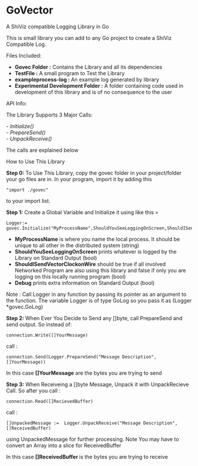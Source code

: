 GoVector
========

A ShiViz compatible Logging Library in Go

This is small library you can add to any Go project to create a ShiViz Compatible Log. 

Files Included:

- <b>Govec Folder :</b> Contains the Library and all its dependencies <br>
- <b>TestFile :</b> A small program to Test the Library <br>
- <b>exampleprocess-log : </b>An example log generated by library
- <b>Experimental Development Folder :</b> A folder containing code used in development of this library and is of no consequence to the user <br>

API Info: 

The Library Supports 3 Major Calls:

<i>
- Initialize()<br>
- PrepareSend()<br>
- UnpackReceive()<br>
</i>

The calls are explained below

How to Use This Library

<b>Step 0:</b>
To Use This Library, copy the govec folder in your project/folder your go files are in. In your program, import it by adding this 

	"import ./govec"

to your import list.
	
<b>Step 1:</b>
Create a Global Variable and Initialize it using like this = 

	Logger:= govec.Initialize("MyProcessName",ShouldYouSeeLoggingOnScreen,ShouldISendVectorClockonWire,Debug)
	
- <b>MyProcessName</b> is where you name the local process. It should be unique to all other in the distributed system 	(string) <br>
- <b>ShouldYouSeeLoggingOnScreen</b> prints whatever is logged by the Library on Standard Output (bool)<br>
- <b>ShouldISendVectorClockonWire</b> should be true if all involved Networked Program are also using this library and false if only you are logging on this locally running program (bool)<br>
- <b>Debug</b> prints extra information on Standard Output (bool) <br>

Note : Call Logger in any function by passing its pointer as an argument to the function. The variable Logger is of type GoLog so you pass it as (Logger *govec.GoLog)
	
<b>Step 2:</b>
When Ever You Decide to Send any []byte, call PrepareSend and send output. 
So instead of:

	connection.Write([]YourMessage)
call :

	connection.Send(Logger.PrepareSend("Message Description", []YourMessage))

In this case <b>[]YourMessage</b> are the bytes you are trying to send

<b>Step 3:</b>
When Receiveing a []byte Message, Unpack it with UnpackRecieve Call. 
So after you call :

	connection.Read([]RecievedBuffer)
call :
	
	[]UnpackedMessage :=  Logger.UnpackReceive("Message Description", []ReceivedBuffer)
using UnpackedMessage for further processing. Note You may have to convert an Array into a slice for ReceivedBuffer

In this case <b> []ReceivedBuffer </b> is the bytes you are trying to receive
	
	
	
